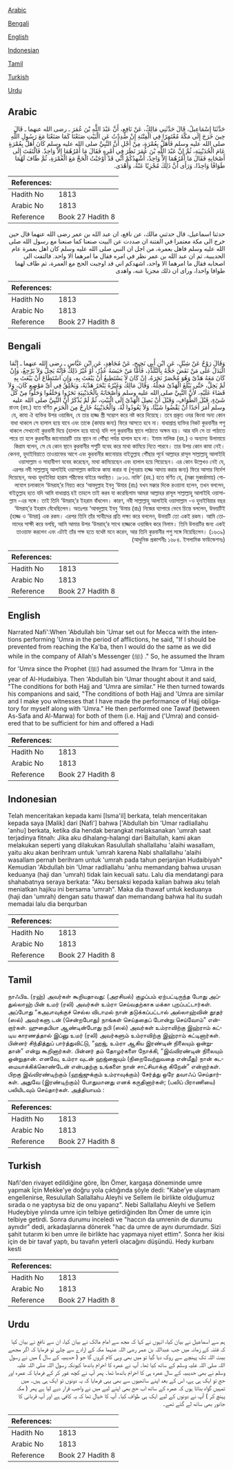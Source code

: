 [Arabic](#arabic)

[Bengali](#bengali)

[English](#english)

[Indonesian](#indonesian)

[Tamil](#tamil)

[Turkish](#turkish)

[Urdu](#urdu)

## Arabic


<div dir="rtl" lang="ar" style={{fontSize:'larger',backgroundColor:'#f8f9fa',padding:20}}>
حَدَّثَنَا إِسْمَاعِيلُ، قَالَ حَدَّثَنِي مَالِكٌ، عَنْ نَافِعٍ، أَنَّ عَبْدَ اللَّهِ بْنَ عُمَرَ ـ رضى الله عنهما ـ قَالَ حِينَ خَرَجَ إِلَى مَكَّةَ مُعْتَمِرًا فِي الْفِتْنَةِ إِنْ صُدِدْتُ عَنِ الْبَيْتِ صَنَعْنَا كَمَا صَنَعْنَا مَعَ رَسُولِ اللَّهِ صلى الله عليه وسلم فَأَهَلَّ بِعُمْرَةٍ، مِنْ أَجْلِ أَنَّ النَّبِيَّ صلى الله عليه وسلم كَانَ أَهَلَّ بِعُمْرَةٍ عَامَ الْحُدَيْبِيَةِ، ثُمَّ إِنَّ عَبْدَ اللَّهِ بْنَ عُمَرَ نَظَرَ فِي أَمْرِهِ فَقَالَ مَا أَمْرُهُمَا إِلاَّ وَاحِدٌ‏.‏ فَالْتَفَتَ إِلَى أَصْحَابِهِ فَقَالَ مَا أَمْرُهُمَا إِلاَّ وَاحِدٌ، أُشْهِدُكُمْ أَنِّي قَدْ أَوْجَبْتُ الْحَجَّ مَعَ الْعُمْرَةِ، ثُمَّ طَافَ لَهُمَا طَوَافًا وَاحِدًا، وَرَأَى أَنَّ ذَلِكَ مُجْزِيًا عَنْهُ، وَأَهْدَى‏.‏
</div>
<div style={{backgroundColor:'#f8f9fa',padding:20, marginBottom: 10}}><table> <thead> <tr> <th>References:</th> <th></th> </tr> </thead> <tbody><tr><td>Hadith No</td><td>1813</td></tr><tr><td>Arabic No</td><td>1813</td></tr><tr><td>Reference</td><td>Book 27 Hadith 8</td></tr></tbody></table></div>


<div dir="rtl" lang="ar" style={{fontSize:'larger',backgroundColor:'#f8f9fa',padding:20}}>
حدثنا اسماعيل، قال حدثني مالك، عن نافع، ان عبد الله بن عمر رضى الله عنهما قال حين خرج الى مكة معتمرا في الفتنة ان صددت عن البيت صنعنا كما صنعنا مع رسول الله صلى الله عليه وسلم فاهل بعمرة، من اجل ان النبي صلى الله عليه وسلم كان اهل بعمرة عام الحديبية، ثم ان عبد الله بن عمر نظر في امره فقال ما امرهما الا واحد. فالتفت الى اصحابه فقال ما امرهما الا واحد، اشهدكم اني قد اوجبت الحج مع العمرة، ثم طاف لهما طوافا واحدا، وراى ان ذلك مجزيا عنه، واهدى
</div>
<div style={{backgroundColor:'#f8f9fa',padding:20, marginBottom: 10}}><table> <thead> <tr> <th>References:</th> <th></th> </tr> </thead> <tbody><tr><td>Hadith No</td><td>1813</td></tr><tr><td>Arabic No</td><td>1813</td></tr><tr><td>Reference</td><td>Book 27 Hadith 8</td></tr></tbody></table></div>

## Bengali


<div dir="rtl" lang="bn" style={{fontSize:'larger',backgroundColor:'#f8f9fa',padding:20}}>
وَقَالَ رَوْحٌ عَنْ شِبْلٍ، عَنِ ابْنِ أَبِي نَجِيحٍ، عَنْ مُجَاهِدٍ، عَنِ ابْنِ عَبَّاسٍ ـ رضى الله عنهما ـ إِنَّمَا الْبَدَلُ عَلَى مَنْ نَقَضَ حَجَّهُ بِالتَّلَذُّذِ، فَأَمَّا مَنْ حَبَسَهُ عُذْرٌ، أَوْ غَيْرُ ذَلِكَ فَإِنَّهُ يَحِلُّ وَلاَ يَرْجِعُ، وَإِنْ كَانَ مَعَهُ هَدْىٌ وَهُوَ مُحْصَرٌ نَحَرَهُ، إِنْ كَانَ لاَ يَسْتَطِيعُ أَنْ يَبْعَثَ بِهِ، وَإِنِ اسْتَطَاعَ أَنْ يَبْعَثَ بِهِ لَمْ يَحِلَّ، حَتَّى يَبْلُغَ الْهَدْىُ مَحِلَّهُ‏.‏ وَقَالَ مَالِكٌ وَغَيْرُهُ يَنْحَرُ هَدْيَهُ، وَيَحْلِقُ فِي أَىِّ مَوْضِعٍ كَانَ، وَلاَ قَضَاءَ عَلَيْهِ، لأَنَّ النَّبِيَّ صلى الله عليه وسلم وَأَصْحَابَهُ بِالْحُدَيْبِيَةِ نَحَرُوا وَحَلَقُوا وَحَلُّوا مِنْ كُلِّ شَىْءٍ، قَبْلَ الطَّوَافِ، وَقَبْلَ أَنْ يَصِلَ الْهَدْىُ إِلَى الْبَيْتِ، ثُمَّ لَمْ يُذْكَرْ أَنَّ النَّبِيَّ صلى الله عليه وسلم أَمَرَ أَحَدًا أَنْ يَقْضُوا شَيْئًا، وَلاَ يَعُودُوا لَهُ، وَالْحُدَيْبِيَةُ خَارِجٌ مِنَ الْحَرَمِ রাওহ (রহ.) হতে বর্ণিত যে, কাযা ঐ ব্যক্তির উপর ওয়াজিব, যে তার হাজ্জ স্ত্রী সম্ভোগ করে নষ্ট করে দিয়েছে। তবে প্রকৃত ওযর কিংবা অন্য কোন বাধা থাকলে সে হালাল হয়ে যাবে এবং তাকে (কাযার জন্য) ফিরে আসতে হবে না। বাধাপ্রাপ্ত ব্যক্তির নিকট কুরবানীর পশু থাকলে সেখানেই কুরবানী দিয়ে (হালাল হয়ে যাবে) যদি পশু কুরবানীর স্থানে পাঠাতে অক্ষম হয়। আর যদি সে তা পাঠাতে পারে তা হলে কুরবানীর জানোয়ারটি তার স্থানে না পৌঁছা পর্যন্ত হালাল হবে না। ইমাম মালিক (রহ.) ও অন্যান্য উলামায়ে কিরাম বলেন, সে যে কোন স্থানে কুরবানীর পশুটি যবেহ করে মাথা কামিয়ে নিতে পারবে। তার উপর কোন কাযা নেই। কেননা, হুদাইবিয়াতে তাওয়াফের আগে এবং কুরবানীর জানোয়ার বাইতুল্লাহ পৌঁছার পূর্বে আল্লাহর রাসূল সাল্লাল্লাহু আলাইহি ওয়াসাল্লাম ও সাহাবীগণ যবেহ করেছেন, মাথা কামিয়েছেন এবং হালাল হয়ে গিয়েছেন। এর কোন উল্লেখও নেই যে, এরপর নবী সাল্লাল্লাহু আলাইহি ওয়াসাল্লাম কাউকে কাযা করার বা (পুনরায় হাজ্জ আদায় করার জন্য) ফিরে আসার নির্দেশ দিয়েছেন, অথচ হুদাইবিয়া হারাম শরীফের বাইরে অবস্থিত। ১৮১৩. নাফি‘ (রহ.) হতে বর্ণিত যে, (মক্কা মুকার্রামায়) গোলযোগ চলাকালে ‘উমরাহ্’র নিয়ত করে ‘আবদুল্লাহ ইবনু ‘উমার (রাঃ) যখন মক্কার দিকে রওয়ানা হলেন, তখন বললেন, বাইতুল্লাহ হতে যদি আমি বাধাপ্রাপ্ত হই তাহলে তাই করব যা করেছিলাম আমরা আল্লাহর রাসূল সাল্লাল্লাহু আলাইহি ওয়াসাল্লাম -এর সঙ্গে। তাই তিনি ‘উমরাহ্’র ইহরাম বাঁধলেন। কারণ, নবী সাল্লাল্লাহু আলাইহি ওয়াসাল্লাম -ও হুদাইবিয়ার বছর ‘উমরাহ্’র ইহরাম বেঁধেছিলেন। অতঃপর ‘আবদুল্লাহ ইবনু ‘উমার (রাঃ) নিজের ব্যাপারে ভেবে চিন্তে বললেন, উভয়টিই (হাজ্জ ও ‘উমরা) এক রকম। এরপর তিনি তাঁর সাথীদের প্রতি লক্ষ্য করে বললেন, উভয়টি তো একই রকম। আমি তোমাদের সাক্ষী করে বলছি, আমি আমার উপর ‘উমরাহ্’র সাথে হাজ্জকে ওয়াজিব করে নিলাম। তিনি উভয়টির জন্য একই তাওয়াফ করলেন এবং এটাই তাঁর পক্ষ হতে যথেষ্ট মনে করেন, আর তিনি কুরবানীর পশু সঙ্গে নিয়েছিলেন। (১৬৩৯) (আধুনিক প্রকাশনীঃ ১৬৮৪. ইসলামিক ফাউন্ডেশনঃ)
</div>
<div style={{backgroundColor:'#f8f9fa',padding:20, marginBottom: 10}}><table> <thead> <tr> <th>References:</th> <th></th> </tr> </thead> <tbody><tr><td>Hadith No</td><td>1813</td></tr><tr><td>Arabic No</td><td>1813</td></tr><tr><td>Reference</td><td>Book 27 Hadith 8</td></tr></tbody></table></div>

## English


<div dir="ltr" lang="en" style={{fontSize:'larger',backgroundColor:'#f8f9fa',padding:20}}>
Narrated Nafi':When 'Abdullah bin 'Umar set out for Mecca with the intentions performing 'Umra in the period of afflictions, he said, "If I should be prevented from reaching the Ka'ba, then I would do the same as we did while in the company of Allah's Messenger (ﷺ) ." So, he assumed the Ihram for 'Umra since the Prophet (ﷺ) had assumed the Ihram for 'Umra in the year of Al-Hudaibiya. Then 'Abdullah bin 'Umar thought about it and said, "The conditions for both Hajj and 'Umra are similar." He then turned towards his companions and said, "The conditions of both Hajj and 'Umra are similar and I make you witnesses that I have made the performance of Hajj obligatory for myself along with 'Umra." He then performed one Tawaf (between As-Safa and Al-Marwa) for both of them (i.e. Hajj and ('Umra) and considered that to be sufficient for him and offered a Hadi
</div>
<div style={{backgroundColor:'#f8f9fa',padding:20, marginBottom: 10}}><table> <thead> <tr> <th>References:</th> <th></th> </tr> </thead> <tbody><tr><td>Hadith No</td><td>1813</td></tr><tr><td>Arabic No</td><td>1813</td></tr><tr><td>Reference</td><td>Book 27 Hadith 8</td></tr></tbody></table></div>

## Indonesian


<div dir="ltr" lang="id" style={{fontSize:'larger',backgroundColor:'#f8f9fa',padding:20}}>
Telah menceritakan kepada kami [Isma'il] berkata, telah menceritakan kepada saya [Malik] dari [Nafi'] bahwa ['Abdullah bin 'Umar radliallahu 'anhu] berkata, ketika dia hendak berangkat melaksanakan 'umrah saat terjadinya fitnah: Jika aku dihalang-halangi dari Baitullah, kami akan melakukan seperti yang dilakukan Rasulullah shallallahu 'alaihi wasallam, yaitu aku akan berihram untuk 'umrah karena Nabi shallallahu 'alaihi wasallam pernah berihram untuk 'umrah pada tahun perjanjian Hudaibiyah" Kemudian 'Abdullah bin 'Umar radliallahu 'anhu memandang bahwa urusan keduanya (haji dan 'umrah) tidak lain kecuali satu. Lalu dia mendatangi para shahabatnya seraya berkata: "Aku bersaksi kepada kalian bahwa aku telah meniatkan hajiku ini bersama 'umrah". Maka dia thawaf untuk keduanya (haji dan 'umrah) dengan satu thawaf dan memandang bahwa hal itu sudah memadai lalu dia berqurban
</div>
<div style={{backgroundColor:'#f8f9fa',padding:20, marginBottom: 10}}><table> <thead> <tr> <th>References:</th> <th></th> </tr> </thead> <tbody><tr><td>Hadith No</td><td>1813</td></tr><tr><td>Arabic No</td><td>1813</td></tr><tr><td>Reference</td><td>Book 27 Hadith 8</td></tr></tbody></table></div>

## Tamil


<div dir="ltr" lang="ta" style={{fontSize:'larger',backgroundColor:'#f8f9fa',padding:20}}>
நாஃபிஉ (ரஹ்) அவர்கள் கூறியதாவது: (அரசியல்) குழப்பம் ஏற்பட்டிருந்த போது அப்துல்லாஹ் பின் உமர் (ரலி) அவர்கள் உம்ரா செய்வதற்காக மக்கா புறப்பட்டார்கள். அப்போது “கஅபாவுக்குச் செல்ல விடாமல் நான் தடுக்கப்பட்டால் அல்லாஹ்வின் தூதர் (ஸல்) அவர்களு டன் (சென்றபோது) நாங்கள் செய்ததைப் போன்று செய்வோம்” என்றார்கள். ஹுதைபியா ஆண்டின்போது நபி (ஸல்) அவர்கள் உம்ராவிற்கு இஹ்ராம் கட்டிய காரணத்தால் இப்னு உமர் (ரலி) அவர்களும் உம்ராவிற்கு இஹ்ராம் கட்டினார்கள். பின்னர் சிந்தித்துப் பார்த்துவிட்டு, “ஹஜ், உம்ரா ஆகிய இரண்டின் நிலையும் ஒன்றுதான்” என்று கூறினார்கள். பின்னர் தம் தோழர்களை நோக்கி, “இவ்விரண்டின் நிலையும் ஒன்றுதான். எனவே, உம்ரா வுடன் ஹஜ்ஜையும் (நிறைவேற்றுவதை என்மீது) நான் கடமையாக்கிக்கொண்டேன் என்பதற்கு உங்களை நான் சாட்சியாக்கு கிறேன்” என்றார்கள். பிறகு இவ்விரண்டிற்கும் (ஹஜ்ஜுக்கும் உம்ராவுக்கும்) சேர்த்து ஒரே தவாஃப் செய்தார்கள். அதுவே (இரண்டிற்கும்) போதுமானது எனக் கருதினார்கள்; (பலிப் பிராணியை) பலியிடவும் செய்தார்கள். அத்தியாயம் :
</div>
<div style={{backgroundColor:'#f8f9fa',padding:20, marginBottom: 10}}><table> <thead> <tr> <th>References:</th> <th></th> </tr> </thead> <tbody><tr><td>Hadith No</td><td>1813</td></tr><tr><td>Arabic No</td><td>1813</td></tr><tr><td>Reference</td><td>Book 27 Hadith 8</td></tr></tbody></table></div>

## Turkish


<div dir="ltr" lang="tr" style={{fontSize:'larger',backgroundColor:'#f8f9fa',padding:20}}>
Nafi'den rivayet edildiğine göre, İbn Ömer, kargaşa döneminde umre yapmak İçin Mekke'ye doğru yola çıktığında şöyle dedi: "Kabe'ye ulaşmam engellenirse, Resulullah Sallallahu Aleyhi ve Sellem ile birlikte olduğumuz sırada o ne yaptıysa biz de onu yaparız". Nebi Sallallahu Aleyhi ve Sellem Hudeybiye yılında umre için telbiye getirdiğinden Ibn Ömer de umre için telbiye getirdi. Sonra durumu inceledi ve "haccın da umrenin de durumu aynıdır" dedi, arkadaşlarına dönerek "hac da umre de aynı durumdadır. Sizi şahit tutarım ki ben umre ile birlikte hac yapmaya niyet ettim". Sonra her ikisi için de bir tavaf yaptı, bu tavafın yeterli olacağını düşündü. Hedy kurbanı kesti
</div>
<div style={{backgroundColor:'#f8f9fa',padding:20, marginBottom: 10}}><table> <thead> <tr> <th>References:</th> <th></th> </tr> </thead> <tbody><tr><td>Hadith No</td><td>1813</td></tr><tr><td>Arabic No</td><td>1813</td></tr><tr><td>Reference</td><td>Book 27 Hadith 8</td></tr></tbody></table></div>

## Urdu


<div dir="rtl" lang="ur" style={{fontSize:'larger',backgroundColor:'#f8f9fa',padding:20}}>
ہم سے اسماعیل نے بیان کیا، انہوں نے کہا کہ مجھ سے امام مالک نے بیان کیا، ان سے نافع نے بیان کیا کہ فتنہ کے زمانہ میں جب عبداللہ بن عمر رضی اللہ عنہما مکہ کے ارادے سے چلے تو فرمایا کہ اگر مجھے بیت اللہ تک پہنچے سے روک دیا گیا تو میں بھی وہی کام کروں گا جو ( حدیبیہ کے سال ) میں نے رسول اللہ صلی اللہ علیہ وسلم کے ساتھ کیا تھا۔ آپ نے عمرہ کا احرام باندھا کیونکہ رسول اللہ صلی اللہ علیہ وسلم نے بھی حدیبیہ کے سال عمرہ ہی کا احرام باندھا تھا۔ پھر آپ نے کچھ غور کر کے فرمایا کہ عمرہ اور حج تو ایک ہی ہے، اس کے بعد اپنے ساتھیوں سے بھی یہی فرمایا کہ یہ دونوں تو ایک ہی ہیں۔ میں تمہیں گواہ بناتا ہوں کہ عمرہ کے ساتھ اب حج بھی اپنے لیے میں نے واجب قرار دیے لیا ہے پھر ( مکہ پہنچ کر ) آپ نے دونوں کے لیے ایک ہی طواف کیا۔ آپ کا خیال تھا کہ یہ کافی ہے اور آپ قربانی کا جانور بھی ساتھ لے گئے تھے۔
</div>
<div style={{backgroundColor:'#f8f9fa',padding:20, marginBottom: 10}}><table> <thead> <tr> <th>References:</th> <th></th> </tr> </thead> <tbody><tr><td>Hadith No</td><td>1813</td></tr><tr><td>Arabic No</td><td>1813</td></tr><tr><td>Reference</td><td>Book 27 Hadith 8</td></tr></tbody></table></div>